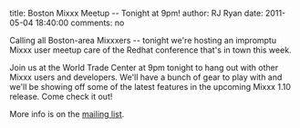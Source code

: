 title: Boston Mixxx Meetup -- Tonight at 9pm!
author: RJ Ryan
date: 2011-05-04 18:40:00
comments: no

Calling all Boston-area Mixxxers -- tonight we're hosting an impromptu Mixxx user meetup care of the Redhat conference that's in town this week.

Join us at the World Trade Center at 9pm tonight to hang out with other Mixxx users and developers.
We'll have a bunch of gear to play with and we'll be showing off some of the latest features in the upcoming Mixxx 1.10 release.
Come check it out!

More info is on the [mailing list](http://www.mail-archive.com/mixxx-devel@lists.sourceforge.net/msg03561.html).
